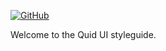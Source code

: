 [![GitHub][github-badge]](https://github.com/quid/ui-framework)

Welcome to the Quid UI styleguide.

[github-badge]: https://img.shields.io/badge/GitHub-%23000.svg?logo=github&logoColor=white
